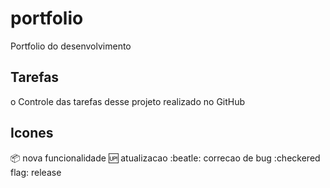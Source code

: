 # portfolio
Portfolio do desenvolvimento
## Tarefas
o Controle das tarefas desse projeto realizado no GitHub
## Icones
:package: nova funcionalidade
:up: atualizacao
:beatle: correcao de bug
:checkered flag: release
